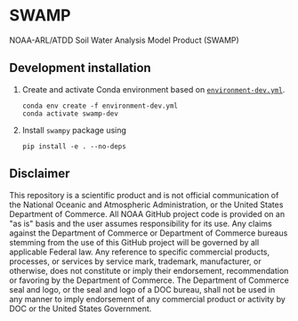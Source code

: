 # SWAMP

NOAA-ARL/ATDD Soil Water Analysis Model Product (SWAMP)

## Development installation

1. Create and activate Conda environment based on [`environment-dev.yml`](./environment-dev.yml).
   ```
   conda env create -f environment-dev.yml
   conda activate swamp-dev
   ```
2. Install `swampy` package using
   ```
   pip install -e . --no-deps
   ```

## Disclaimer

This repository is a scientific product and is not official communication of the National Oceanic and Atmospheric Administration, or the United States Department of Commerce. All NOAA GitHub project code is provided on an "as is" basis and the user assumes responsibility for its use. Any claims against the Department of Commerce or Department of Commerce bureaus stemming from the use of this GitHub project will be governed by all applicable Federal law. Any reference to specific commercial products, processes, or services by service mark, trademark, manufacturer, or otherwise, does not constitute or imply their endorsement, recommendation or favoring by the Department of Commerce. The Department of Commerce seal and logo, or the seal and logo of a DOC bureau, shall not be used in any manner to imply endorsement of any commercial product or activity by DOC or the United States Government.

